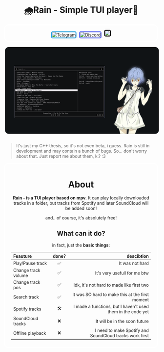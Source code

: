 <h1 align="center">🌧️Rain - Simple TUI player🎵</h1>
<p align="center" style="border: 3px solid white; border-radius:15px;padding: 15px 0 8px;">
    <a href="https://t.me/musdev" style="margin-right:5px;">
        <img src="https://img.shields.io/badge/MusDev--2CA5E0?logo=telegram&style=for-the-badge" alt="Telegram" style="border-radius:5px;border:3px solid #2ca5e0"/>
    </a>
    <a href="https://discord.com/users/870324942166716487" style="margin-right:5px;">
        <img src="https://img.shields.io/badge/cuteemus--5865F2?logo=discord&style=for-the-badge" alt="Discord" style="border-radius:5px;border:3px solid #5865f2"/>
    </a>
    <a href="https://github.com/musdev13">
        <img src="https://img.shields.io/badge/musdev13--181717?logo=github&style=for-the-badge" style="border-radius:5px;border:3px solid #181717">
    </a>
</p>

<img src="public/assets/mainScreenshot.png" style="border-radius:15px;border:3px solid white;margin-bottom:10px;">

> It's just my C++ thesis, so it's not even beta, i guess. Rain is still in development and may contain a bunch of bugs. So... don't worry about that. Just report me about them, k.? :3

<div align="center", style="border: 3px solid white; border-radius:15px;padding:10px 20px">
    <h1 align="center">About</h1>
    <p><b>Rain - is a TUI player based on mpv.</b> It can play locally downloaded tracks in a folder, but tracks from Spotify and later SoundCloud will be added soon!</p>
    <p>and.. of course, it's absolutely free!</p>

<h2 align="center">What can it do?</h2>
<p align="center">in fact, just the <b>basic things:</b></p>

<div align="center">

| Feauture             |done?|                                                  descibtion |
|:---------------------|:---:|------------------------------------------------------------:|
| Play/Pause track     | ✅  |                                             It was not hard |
| Change track volume  | ✅  |                                It's very usefull for me btw |
| Change track pos     | ✅  |                   Idk, it's not hard to made like first two |
| Search track         | ✅  |             It was SO hard to make this at the first moment |
| Spotify tracks       | 🛠️  | I made a functions, but I haven't used them in the code yet |
| SoundCloud tracks    | ❌  |                               It will be in the soon future |
| Offline playback     | ❌  |     I need to make Spotify and SoundCloud tracks work first |

</div>
</div>